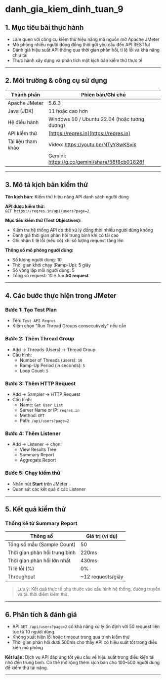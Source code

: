 # danh_gia_kiem_dinh_tuan_9

## 1. Mục tiêu bài thực hành
- Làm quen với công cụ kiểm thử hiệu năng mã nguồn mở Apache JMeter
- Mô phỏng nhiều người dùng đồng thời gửi yêu cầu đến API RESTful
- Đánh giá hiệu suất API thông qua thời gian phản hồi, tỉ lệ lỗi và khả năng chịu tải
- Thực hành xây dựng và phân tích một kịch bản kiểm thử thực tế

---

## 2. Môi trường & công cụ sử dụng

| Thành phần           | Phiên bản/Ghi chú                                |
|----------------------|--------------------------------------------------|
| Apache JMeter        | 5.6.3                                            |
| Java (JDK)           | 11 hoặc cao hơn                                  |
| Hệ điều hành          | Windows 10 / Ubuntu 22.04 (hoặc tương đương)     |
| API kiểm thử         | [https://reqres.in](https://reqres.in)          |
| Tài liệu tham khảo   | Video: https://youtu.be/NTyY8wKSvik             |
|                      | Gemini: https://g.co/gemini/share/58f8cb01826f  |

---

## 3. Mô tả kịch bản kiểm thử

**Tên kịch bản:** Kiểm thử hiệu năng API danh sách người dùng

**API được kiểm thử:**  
`GET https://reqres.in/api/users?page=2`

**Mục tiêu kiểm thử (Test Objectives):**
- Kiểm tra hệ thống API có thể xử lý đồng thời nhiều người dùng không
- Đánh giá thời gian phản hồi trung bình khi có tải cao
- Ghi nhận tỉ lệ lỗi (nếu có) khi số lượng request tăng lên

**Thông số mô phỏng người dùng:**
- Số lượng người dùng: 10
- Thời gian khởi chạy (Ramp-Up): 5 giây
- Số vòng lặp mỗi người dùng: 5
- Tổng số request: 10 × 5 = **50 request**

---

## 4. Các bước thực hiện trong JMeter

### Bước 1: Tạo Test Plan
- Tên: `Test API Reqres`
- Kiểm chọn "Run Thread Groups consecutively" nếu cần

### Bước 2: Thêm Thread Group
- Add → Threads (Users) → Thread Group
- Cấu hình:
  - Number of Threads (users): `10`
  - Ramp-Up Period (in seconds): `5`
  - Loop Count: `5`

### Bước 3: Thêm HTTP Request
- Add → Sampler → HTTP Request
- Cấu hình:
  - Name: `Get User List`
  - Server Name or IP: `reqres.in`
  - Method: `GET`
  - Path: `/api/users?page=2`

### Bước 4: Thêm Listener
- Add → Listener → chọn:
  - View Results Tree
  - Summary Report
  - Aggregate Report

### Bước 5: Chạy kiểm thử
- Nhấn nút **Start** trên JMeter
- Quan sát các kết quả ở các Listener

---

## 5. Kết quả kiểm thử

### Thống kê từ Summary Report

| Thông số                  | Giá trị (ví dụ)              |
|---------------------------|------------------------------|
| Tổng số mẫu (Sample Count)| 50                           |
| Thời gian phản hồi trung bình | 220ms                   |
| Thời gian phản hồi lớn nhất | 430ms                     |
| Tỉ lệ lỗi (%)             | 0%                           |
| Throughput                | ~12 requests/giây            |

> Lưu ý: Kết quả thực tế phụ thuộc vào cấu hình hệ thống, đường truyền và tải thời điểm kiểm thử.

---

## 6. Phân tích & đánh giá

- API `GET /api/users?page=2` có khả năng xử lý ổn định với 50 request liên tục từ 10 người dùng.
- Không xuất hiện lỗi hoặc timeout trong quá trình kiểm thử
- Thời gian phản hồi dưới 500ms cho thấy API có hiệu suất tốt trong điều kiện mô phỏng

**Kết luận:** Dịch vụ API đáp ứng tốt yêu cầu về hiệu suất trong điều kiện tải nhỏ đến trung bình. Có thể mở rộng thêm kịch bản cho 100–500 người dùng để kiểm thử tải nặng.

---

